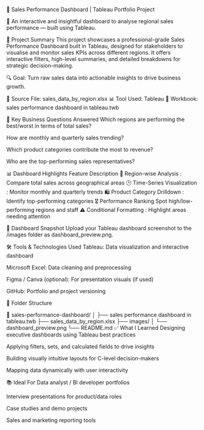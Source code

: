 🚀 Sales Performance Dashboard | Tableau Portfolio Project

📍 An interactive and insightful dashboard to analyse regional sales performance — built using Tableau.

🧠 Project Summary
This project showcases a professional-grade Sales Performance Dashboard built in Tableau, designed for stakeholders to visualise and monitor sales KPIs across different regions. It offers interactive filters, high-level summaries, and detailed breakdowns for strategic decision-making.

🔍 Goal: Turn raw sales data into actionable insights to drive business growth.

📁 Source File: sales_data_by_region.xlsx
📊 Tool Used: Tableau
📂 Workbook: sales performance dashboard in tableau.twb

🎯 Key Business Questions Answered
Which regions are performing the best/worst in terms of total sales?

How are monthly and quarterly sales trending?

Which product categories contribute the most to revenue?

Who are the top-performing sales representatives?

📊 Dashboard Highlights
Feature	Description
📍 Region-wise Analysis	: Compare total sales across geographical areas
🕒 Time-Series Visualization	: Monitor monthly and quarterly trends
🛍️ Product Category Drilldown	: Identify top-performing categories
🎖️ Performance Ranking	Spot high/low-performing regions and staff
⚠️ Conditional Formatting	: Highlight areas needing attention

📸 Dashboard Snapshot
Upload your Tableau dashboard screenshot to the /images folder as dashboard_preview.png.


🛠 Tools & Technologies Used
Tableau: Data visualization and interactive dashboard

Microsoft Excel: Data cleaning and preprocessing

Figma / Canva (optional): For presentation visuals (if used)

GitHub: Portfolio and project versioning

🧩 Folder Structure

📁 sales-performance-dashboard/
│
├── sales performance dashboard in tableau.twb
├── sales_data_by_region.xlsx
├── images/
│   └── dashboard_preview.png
└── README.md
✅ What I Learned
Designing executive dashboards using Tableau best practices

Applying filters, sets, and calculated fields to drive insights

Building visually intuitive layouts for C-level decision-makers

Mapping data dynamically with user interactivity

📚 Ideal For
Data analyst / BI developer portfolios

Interview presentations for product/data roles

Case studies and demo projects

Sales and marketing reporting tools


